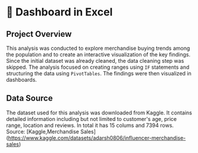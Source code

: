 # 👚 Dashboard in Excel
## Project Overview
This analysis was conducted to explore merchandise buying trends among the population and to create an interactive visualization of the key findings. Since the initial dataset was already cleaned, the data cleaning step was skipped. The analysis focused on creating ranges using <code>IF</code> statements and structuring the data using <code>PivotTables</code>. The findings were then visualized in dashboards.

## Data Source
The dataset used for this analysis was downloaded from Kaggle. It contains detailed information including but not limited to customer's age, price range, location and reviews. 
In total it has 15 colums and 7394 rows.
<br/> 
Source:
[Kaggle,Merchandise Sales] (https://www.kaggle.com/datasets/adarsh0806/influencer-merchandise-sales) 

##
##

